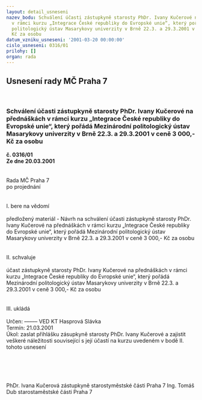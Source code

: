 ```yaml
---
layout: detail_usneseni
nazev_bodu: Schválení účasti zástupkyně starosty PhDr. Ivany Kučerové na přednáškách
  v rámci kurzu „Integrace České republiky do Evropské unie“, který pořádá Mezinárodní
  politologický ústav Masarykovy univerzity v Brně 22.3. a 29.3.2001 v ceně 3 000,-
  Kč za osobu
datum_vzniku_usneseni: '2001-03-20 00:00:00'
cislo_usneseni: 0316/01
prilohy: []
organ: rada
---
```

<div id="ucUsn_pList" class="usn">
	<span><h2>Usnesení rady MČ Praha 7 </h2>
<br></span><div class="standBody">
<span><h3>Schválení účasti zástupkyně starosty PhDr. Ivany Kučerové na přednáškách v rámci kurzu „Integrace České republiky do Evropské unie“, který pořádá Mezinárodní politologický ústav Masarykovy univerzity v Brně 22.3. a 29.3.2001 v ceně 3 000,- Kč za osobu</h3></span><div class="center">
		<strong>č. 0316/01</strong><br>
	</div>
<div class="center">
		<strong>Ze dne 20.03.2001</strong><br><br>
	</div>
<br>Rada MČ Praha 7<br>po projednání<br><br><br>I.	bere na vědomí<br><br> předložený materiál - Návrh na schválení účasti zástupkyně starosty PhDr. Ivany Kučerové na přednáškách v rámci kurzu „Integrace České republiky do Evropské unie“, který pořádá Mezinárodní politologický ústav Masarykovy univerzity v Brně 22.3. a 29.3.2001 v ceně 3 000,- Kč za osobu<br><br><br>II.	schvaluje <br><br>účast zástupkyně starosty PhDr. Ivany Kučerové na přednáškách v rámci kurzu „Integrace České republiky do Evropské unie“, který pořádá Mezinárodní politologický ústav Masarykovy univerzity v Brně 22.3. a 29.3.2001 v ceně 3 000,- Kč za osobu<br><br><br>III.	ukládá <br><br> Určen:	–––––	VED KT Hasprová Slávka<br>Termín: 21.03.2001<br>Úkol:	zaslat přihlášku  zásupkyně starosty PhDr. Ivany Kučerové a zajistit veškeré náležitosti související s její účastí na kurzu uvedeném v bodě II. tohoto usnesení<br> <br><br><br><br> 	<br>PhDr. Ivana Kučerová zástupkyně starostyměstské části Praha 7	Ing. Tomáš Dub starostaměstské části Praha 7<br>	<br><br>
</div>
</div>